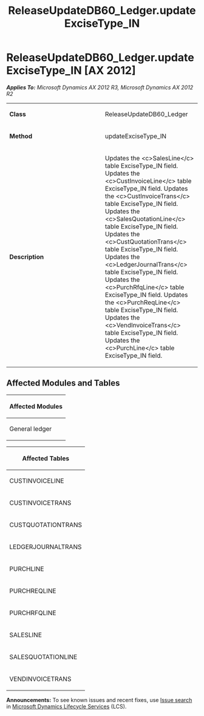 ﻿---
title: ReleaseUpdateDB60_Ledger.updateExciseType_IN
TOCTitle: ReleaseUpdateDB60_Ledger.updateExciseType_IN
ms:assetid: 338697d4-1478-7eac-422f-41e7ea8c31e6
ms:mtpsurl: https://msdn.microsoft.com/en-us/library/JJ685105(v=AX.60)
ms:contentKeyID: 49707559
ms.date: 05/18/2015
mtps_version: v=AX.60
---

# ReleaseUpdateDB60\_Ledger.updateExciseType\_IN [AX 2012]


_**Applies To:** Microsoft Dynamics AX 2012 R3, Microsoft Dynamics AX 2012 R2_

<table>
<colgroup>
<col style="width: 50%" />
<col style="width: 50%" />
</colgroup>
<tbody>
<tr class="odd">
<td><p><strong>Class</strong></p></td>
<td><p>ReleaseUpdateDB60_Ledger</p></td>
</tr>
<tr class="even">
<td><p><strong>Method</strong></p></td>
<td><p>updateExciseType_IN</p></td>
</tr>
<tr class="odd">
<td><p><strong>Description</strong></p></td>
<td><p>Updates the &lt;c&gt;SalesLine&lt;/c&gt; table ExciseType_IN field. Updates the &lt;c&gt;CustInvoiceLine&lt;/c&gt; table ExciseType_IN field. Updates the &lt;c&gt;CustInvoiceTrans&lt;/c&gt; table ExciseType_IN field. Updates the &lt;c&gt;SalesQuotationLine&lt;/c&gt; table ExciseType_IN field. Updates the &lt;c&gt;CustQuotationTrans&lt;/c&gt; table ExciseType_IN field. Updates the &lt;c&gt;LedgerJournalTrans&lt;/c&gt; table ExciseType_IN field. Updates the &lt;c&gt;PurchRfqLine&lt;/c&gt; table ExciseType_IN field. Updates the &lt;c&gt;PurchReqLine&lt;/c&gt; table ExciseType_IN field. Updates the &lt;c&gt;VendInvoiceTrans&lt;/c&gt; table ExciseType_IN field. Updates the &lt;c&gt;PurchLine&lt;/c&gt; table ExciseType_IN field.</p></td>
</tr>
</tbody>
</table>


## Affected Modules and Tables

<table>
<colgroup>
<col style="width: 100%" />
</colgroup>
<thead>
<tr class="header">
<th><p>Affected Modules</p></th>
</tr>
</thead>
<tbody>
<tr class="odd">
<td><p>General ledger</p></td>
</tr>
</tbody>
</table>


<table>
<colgroup>
<col style="width: 100%" />
</colgroup>
<thead>
<tr class="header">
<th><p>Affected Tables</p></th>
</tr>
</thead>
<tbody>
<tr class="odd">
<td><p>CUSTINVOICELINE</p></td>
</tr>
<tr class="even">
<td><p>CUSTINVOICETRANS</p></td>
</tr>
<tr class="odd">
<td><p>CUSTQUOTATIONTRANS</p></td>
</tr>
<tr class="even">
<td><p>LEDGERJOURNALTRANS</p></td>
</tr>
<tr class="odd">
<td><p>PURCHLINE</p></td>
</tr>
<tr class="even">
<td><p>PURCHREQLINE</p></td>
</tr>
<tr class="odd">
<td><p>PURCHRFQLINE</p></td>
</tr>
<tr class="even">
<td><p>SALESLINE</p></td>
</tr>
<tr class="odd">
<td><p>SALESQUOTATIONLINE</p></td>
</tr>
<tr class="even">
<td><p>VENDINVOICETRANS</p></td>
</tr>
</tbody>
</table>

  
**Announcements:** To see known issues and recent fixes, use [Issue search](http://go.microsoft.com/fwlink/?linkid=389258) in [Microsoft Dynamics Lifecycle Services](http://go.microsoft.com/fwlink/?linkid=306505) (LCS).

